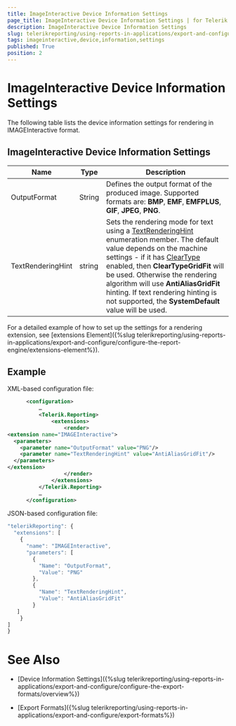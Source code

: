 ```yaml
---
title: ImageInteractive Device Information Settings
page_title: ImageInteractive Device Information Settings | for Telerik Reporting Documentation
description: ImageInteractive Device Information Settings
slug: telerikreporting/using-reports-in-applications/export-and-configure/configure-the-export-formats/imageinteractive-device-information-settings
tags: imageinteractive,device,information,settings
published: True
position: 2
---
```


# ImageInteractive Device Information Settings



The following table lists the device information settings for rendering in IMAGEInteractive format.

## ImageInteractive Device Information Settings

| Name | Type | Description |
| ------ | ------ | ------ |
|OutputFormat|String|Defines the output format of the produced image. Supported formats are: __BMP__, __EMF__, __EMFPLUS__, __GIF__, __JPEG__, __PNG__.|
|TextRenderingHint|string|Sets the rendering mode for text using a  [TextRenderingHint](https://msdn.microsoft.com/en-us/library/ssazt6bs(v=vs.110).aspx) enumeration member. The default value depends on the machine settings - if it has  [ClearType](https://www.microsoft.com/en-us/Typography/ClearTypeInfo.aspx) enabled, then __ClearTypeGridFit__ will be used. Otherwise the rendering algorithm will use __AntiAliasGridFit__ hinting.                 If text rendering hinting is not supported, the __SystemDefault__ value will be used.|

For a detailed example of how to set up the settings for a rendering extension, see [extensions Element]({%slug telerikreporting/using-reports-in-applications/export-and-configure/configure-the-report-engine/extensions-element%}).         

## Example

XML-based configuration file:

    
````xml
      <configuration>
          …
          <Telerik.Reporting>
              <extensions>
                  <render>
<extension name="IMAGEInteractive">
  <parameters>
    <parameter name="OutputFormat" value="PNG"/>
    <parameter name="TextRenderingHint" value="AntiAliasGridFit"/>
  </parameters>
</extension>
                  </render>
              </extensions>
          </Telerik.Reporting>
          …
      </configuration>
````

JSON-based configuration file:

    
````js
"telerikReporting": {
  "extensions": [
    {
      "name": "IMAGEInteractive",
      "parameters": [
        {
          "Name": "OutputFormat",
          "Value": "PNG"
        },
        {
          "Name": "TextRenderingHint",
          "Value": "AntiAliasGridFit"
        }
   ]
    }
]
}
````

# See Also

 

* [Device Information Settings]({%slug telerikreporting/using-reports-in-applications/export-and-configure/configure-the-export-formats/overview%})

 

* [Export Formats]({%slug telerikreporting/using-reports-in-applications/export-and-configure/export-formats%})

